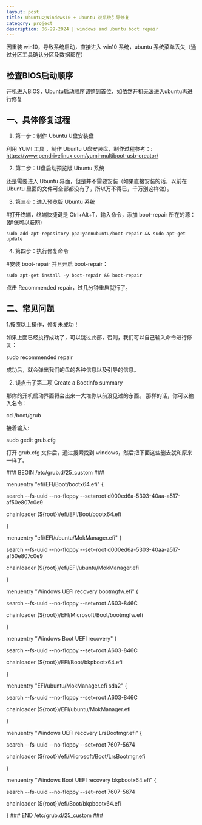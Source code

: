 ```yaml
---
layout: post
title: Ubuntu之Windows10 + Ubuntu 双系统引导修复
category: project
description: 06-29-2024 | windows and ubuntu boot repair
---
```



因重装 win10，导致系统启动，直接进入 win10 系统，ubuntu 系统菜单丢失（通过分区工具确认分区及数据都在）

## 检查BIOS启动顺序

开机进入BIOS，Ubuntu启动顺序调整到首位，如依然开机无法进入ubuntu再进行修复

## 一、具体修复过程
1. 第一步：制作 Ubuntu U盘安装盘

利用 YUMI 工具 ，制作 Ubuntu U盘安装盘，制作过程参考：: https://www.pendrivelinux.com/yumi-multiboot-usb-creator/

2. 第二步：U盘启动预览版 Ubuntu 系统

还是需要进入 Ubuntu 界面，但是并不需要安装（如果直接安装的话，以前在 Ubuntu 里面的文件可全部都没有了，所以万不得已，千万别这样做）。

3. 第三步：进入预览版 Ubuntu 系统

#打开终端，终端快捷键是 Ctrl+Alt+T，输入命令，添加 boot-repair 所在的源：(确保可以联网) 

	sudo add-apt-repository ppa:yannubuntu/boot-repair && sudo apt-get update

4. 第四步：执行修复命令

#安装 boot-repair 并且开启 boot-repair：

	sudo apt-get install -y boot-repair && boot-repair

点击 Recommended repair，过几分钟重启就行了。

## 二、常见问题

1.按照以上操作，修复未成功！

如果上面已经执行成功了，可以跳过此部，否则，我们可以自己输入命令进行修复：

sudo recommended repair

成功后，就会弹出我们的盘的各种信息以及引导的信息。

2. 误点击了第二项 Create a BootInfo summary

那你的开机启动界面将会出来一大堆你以前没见过的东西。 那样的话，你可以输入名令：

cd /boot/grub

接着输入:

sudo gedit grub.cfg

打开 grub.cfg 文件后，通过搜索找到 windows，然后把下面这些删去就和原来一样了。


\### BEGIN /etc/grub.d/25_custom ###

menuentry "efi/EFI/Boot/bootx64.efi" {

search --fs-uuid --no-floppy --set=root d000ed6a-5303-40aa-a517-af50e807c0e9

chainloader (${root})/efi/EFI/Boot/bootx64.efi

}

menuentry "efi/EFI/ubuntu/MokManager.efi" {

search --fs-uuid --no-floppy --set=root d000ed6a-5303-40aa-a517-af50e807c0e9

chainloader (${root})/efi/EFI/ubuntu/MokManager.efi

}

menuentry "Windows UEFI recovery bootmgfw.efi" {

search --fs-uuid --no-floppy --set=root A603-846C

chainloader (${root})/EFI/Microsoft/Boot/bootmgfw.efi

}

menuentry "Windows Boot UEFI recovery" {

search --fs-uuid --no-floppy --set=root A603-846C

chainloader (${root})/EFI/Boot/bkpbootx64.efi

}

menuentry "EFI/ubuntu/MokManager.efi sda2" {

search --fs-uuid --no-floppy --set=root A603-846C

chainloader (${root})/EFI/ubuntu/MokManager.efi

}

menuentry "Windows UEFI recovery LrsBootmgr.efi" {

search --fs-uuid --no-floppy --set=root 7607-5674

chainloader (${root})/efi/Microsoft/Boot/LrsBootmgr.efi

}

menuentry "Windows Boot UEFI recovery bkpbootx64.efi" {

search --fs-uuid --no-floppy --set=root 7607-5674

chainloader (${root})/efi/Boot/bkpbootx64.efi

}
\### END /etc/grub.d/25_custom ###
